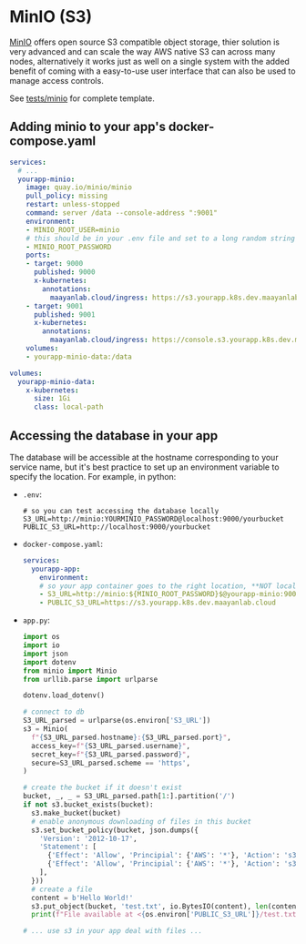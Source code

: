# MinIO (S3)

[MinIO](https://min.io/) offers open source S3 compatible object storage, thier solution is very advanced and can scale the way AWS native S3 can across many nodes, alternatively it works just as well on a single system with the added benefit of coming with a easy-to-use user interface that can also be used to manage access controls.

See [tests/minio](https://github.com/MaayanLab/dokku/tree/kube-compose/tests/minio) for complete template.

## Adding minio to your app's docker-compose.yaml

```yaml
services:
  # ...
  yourapp-minio:
    image: quay.io/minio/minio
    pull_policy: missing
    restart: unless-stopped
    command: server /data --console-address ":9001"
    environment:
    - MINIO_ROOT_USER=minio
    # this should be in your .env file and set to a long random string
    - MINIO_ROOT_PASSWORD
    ports:
    - target: 9000
      published: 9000
      x-kubernetes:
        annotations:
          maayanlab.cloud/ingress: https://s3.yourapp.k8s.dev.maayanlab.cloud
    - target: 9001
      published: 9001
      x-kubernetes:
        annotations:
          maayanlab.cloud/ingress: https://console.s3.yourapp.k8s.dev.maayanlab.cloud
    volumes:
    - yourapp-minio-data:/data

volumes:
  yourapp-minio-data:
    x-kubernetes:
      size: 1Gi
      class: local-path
```


## Accessing the database in your app

The database will be accessible at the hostname corresponding to your service name, but it's best practice to set up an environment variable to specify the location. For example, in python:

- `.env`:
  ```
  # so you can test accessing the database locally
  S3_URL=http://minio:YOURMINIO_PASSWORD@localhost:9000/yourbucket
  PUBLIC_S3_URL=http://localhost:9000/yourbucket
  ```
- `docker-compose.yaml`:
  ```yaml
  services:
    yourapp-app:
      environment:
      # so your app container goes to the right location, **NOT localhost**
      - S3_URL=http://minio:${MINIO_ROOT_PASSWORD}$@yourapp-minio:9000/yourbucket
      - PUBLIC_S3_URL=https://s3.yourapp.k8s.dev.maayanlab.cloud
  ```
- `app.py`:
  ```python
  import os
  import io
  import json
  import dotenv
  from minio import Minio
  from urllib.parse import urlparse

  dotenv.load_dotenv()

  # connect to db
  S3_URL_parsed = urlparse(os.environ['S3_URL'])
  s3 = Minio(
    f"{S3_URL_parsed.hostname}:{S3_URL_parsed.port}",
    access_key=f"{S3_URL_parsed.username}",
    secret_key=f"{S3_URL_parsed.password}",
    secure=S3_URL_parsed.scheme == 'https',
  )

  # create the bucket if it doesn't exist
  bucket, _, _ = S3_URL_parsed.path[1:].partition('/')
  if not s3.bucket_exists(bucket):
    s3.make_bucket(bucket)
    # enable anonymous downloading of files in this bucket
    s3.set_bucket_policy(bucket, json.dumps({
      'Version': '2012-10-17',
      'Statement': [
        {'Effect': 'Allow', 'Principial': {'AWS': '*'}, 'Action': 's3:GetBucketLocation', 'Resource': f"arn:aws:s3:::{bucket}"},
        {'Effect': 'Allow', 'Principial': {'AWS': '*'}, 'Action': 's3:GetObject', 'Resource': f"arn:aws:s3:::{bucket}/*"},
      ],
    }))
    # create a file
    content = b'Hello World!'
    s3.put_object(bucket, 'test.txt', io.BytesIO(content), len(content), content_type='plain/text')
    print(f"File available at <{os.environ['PUBLIC_S3_URL']}/test.txt>")

  # ... use s3 in your app deal with files ...
  ```
